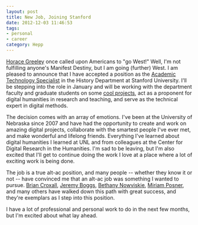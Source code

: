 ```yaml
---
layout: post
title: New Job, Joining Stanford
date: 2012-12-03 11:46:53
tags:
- personal
- career
category: Hepp
---
```

[Horace Greeley](https://en.wikipedia.org/wiki/Horace_Greeley) once called upon Americans to "go West!" Well, I'm not fulfilling anyone's Manifest Destiny, but I am going (further) West. I am pleased to announce that I have accepted a position as the [Academic Technology Specialist](http://acomp.stanford.edu/faculty/atsp) in the History Department at Stanford University. I'll be stepping into the role in January and will be working with the department faculty and graduate students on some [cool projects](http://cesta.stanford.edu), act as a proponent for digital humanities in research and teaching, and serve as the technical expert in digital methods.

The decision comes with an array of emotions. I've been at the University of Nebraska since 2007 and have had the opportunity to create and work on amazing digital projects, collaborate with the smartest people I've ever met, and make wonderful and lifelong friends. Everything I've learned about digital humanities I learned at UNL and from colleagues at the Center for Digital Research in the Humanities. I'm sad to be leaving, but I'm also excited that I'll get to continue doing the work I love at a place where a lot of exciting work is being done. 

The job is a true alt-ac position, and many people -- whether they know it or not -- have convinced me that an alt-ac job was something I wanted to pursue. [Brian Croxall](http://www.briancroxall.net), [Jeremy Boggs](http://clioweb.org), [Bethany Nowviskie](http://nowviskie.org), [Miriam Posner](http://www.miriamposner.com), and many others have walked down this path with great success, and they're exemplars as I step into this position.

I have a lot of professional and personal work to do in the next few months, but I'm excited about what lay ahead.


